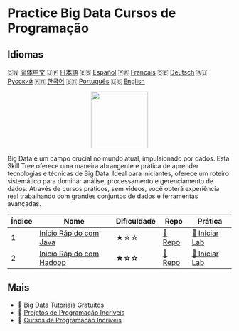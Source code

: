 # Practice Big Data Cursos de Programação

## Idiomas

🇨🇳 [简体中文](README_zh.md) 🇯🇵 [日本語](README_ja.md) 🇪🇸 [Español](README_es.md) 🇫🇷 [Français](README_fr.md) 🇩🇪 [Deutsch](README_de.md) 🇷🇺 [Русский](README_ru.md) 🇰🇷 [한국어](README_ko.md) 🇧🇷 [Português](README_pt.md) 🇺🇸 [English](README.md) 

<div align="center">
<img width="128px" src="https://file.labex.io/path/4y59cs2oEeJr.png">
</div>

Big Data é um campo crucial no mundo atual, impulsionado por dados. Esta Skill Tree oferece uma maneira abrangente e prática de aprender tecnologias e técnicas de Big Data. Ideal para iniciantes, oferece um roteiro sistemático para dominar análise, processamento e gerenciamento de dados. Através de cursos práticos, sem vídeos, você obterá experiência real trabalhando com grandes conjuntos de dados e ferramentas avançadas.

|   Índice | Nome                                                                            | Dificuldade   | Repo                                                             | Prática                                                               |
|----------|---------------------------------------------------------------------------------|---------------|------------------------------------------------------------------|-----------------------------------------------------------------------|
|        1 | [Início Rápido com Java](https://labex.io/pt/courses/quick-start-with-java)     | ★☆☆           | [🔗 Repo](https://github.com/labex-labs/quick-start-with-java)   | [🚀 Iniciar Lab](https://labex.io/pt/courses/quick-start-with-java)   |
|        2 | [Início Rápido com Hadoop](https://labex.io/pt/courses/quick-start-with-hadoop) | ★☆☆           | [🔗 Repo](https://github.com/labex-labs/quick-start-with-hadoop) | [🚀 Iniciar Lab](https://labex.io/pt/courses/quick-start-with-hadoop) |

## Mais

- 🔗 [Big Data Tutoriais Gratuitos](https://github.com/labex-labs/bigdata-free-tutorials)
- 🔗 [Projetos de Programação Incríveis](https://github.com/labex-labs/awesome-programming-projects)
- 🔗 [Cursos de Programação Incríveis](https://github.com/labex-labs/awesome-programming-courses)

